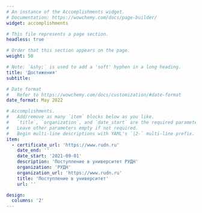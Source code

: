 ```yaml
---
# An instance of the Accomplishments widget.
# Documentation: https://wowchemy.com/docs/page-builder/
widget: accomplishments

# This file represents a page section.
headless: true

# Order that this section appears on the page.
weight: 50

# Note: `&shy;` is used to add a 'soft' hyphen in a long heading.
title: 'Достижения'
subtitle:

# Date format
#   Refer to https://wowchemy.com/docs/customization/#date-format
date_format: May 2022

# Accomplishments.
#   Add/remove as many `item` blocks below as you like.
#   `title`, `organization`, and `date_start` are the required parameters.
#   Leave other parameters empty if not required.
#   Begin multi-line descriptions with YAML's `|2-` multi-line prefix.
item:
  - certificate_url: 'https://www.rudn.ru'
    date_end: ''
    date_start: '2021-09-01'
    description: 'Поступление в университет РУДН'
    organization: 'РУДН'
    organization_url: 'https://www.rudn.ru'
    title: 'Поступление в университет'
    url: ''

design:
  columns: '2'
---
```

